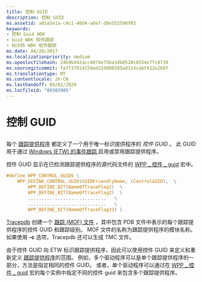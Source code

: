 ```yaml
---
title: 控制 GUID
description: 控制 GUID
ms.assetid: a85a5e1a-c4c1-40d4-a0ef-d8e552590f03
keywords:
- 控制 Guid WDK
- Guid WDK 软件跟踪
- 标识符 WDK 软件跟踪
ms.date: 04/20/2017
ms.localizationpriority: medium
ms.openlocfilehash: 24b9b442acc4074e75ba3db0528c6554e7fc8739
ms.sourcegitcommit: faff37814159ad224080205ad314cabf412e269f
ms.translationtype: MT
ms.contentlocale: zh-CN
ms.lasthandoff: 09/02/2020
ms.locfileid: "89383985"
---
```

# <a name="control-guid"></a>控制 GUID

## <span id="ddk_control_guid_tools"></span><span id="DDK_CONTROL_GUID_TOOLS"></span>

每个 [跟踪提供程序](trace-provider.md) 都定义了一个用于唯一标识提供程序的 *控件 GUID* 。 此 GUID 用于通过 [Windows (ETW) 的事件跟踪 ](event-tracing-for-windows--etw-.md)启用或禁用跟踪提供程序。

控件 GUID 显示在已检测跟踪提供程序的源代码文件的 [WPP \_ 控件 \_ guid](/previous-versions/windows/hardware/previsioning-framework/ff556186(v=vs.85)) 宏中。

```C
#define WPP_CONTROL_GUIDS \
    WPP_DEFINE_CONTROL_GUID(GUIDFriendlyName, (ControlGUID),  \
        WPP_DEFINE_BIT(NameOfTraceFlag1)  \
        WPP_DEFINE_BIT(NameOfTraceFlag2)  \
        .............................   \
        .............................   \
        WPP_DEFINE_BIT(NameOfTraceFlag31) )
```

[Tracepdb](tracepdb.md) 创建一个 [跟踪 (MOF) 文件](trace-managed-object-format--mof--file.md) ，其中包含 PDB 文件中表示的每个跟踪提供程序的控件 GUID 和跟踪级别。 MOF 文件的名称为跟踪提供程序的模块名称。 如果使用 **-c** 选项，Tracepdb 还可以生成 TMC 文件。

由于控件 GUID 向 ETW 标识跟踪提供程序，因此可以使用控件 GUID 来定义和重新定义 [跟踪提供程序](trace-provider.md)的范围。 例如，多个驱动程序可以是单个跟踪提供程序的一部分，方法是指定相同的控件 GUID。 或者，单个驱动程序可以通过在 [WPP \_ 控件 \_ guid](/previous-versions/windows/hardware/previsioning-framework/ff556186(v=vs.85)) 宏的每个实例中指定不同的控件 guid 来包含多个跟踪提供程序。